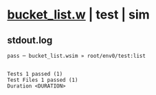 # [bucket_list.w](../../../../../../examples/tests/sdk_tests/bucket/bucket_list.w) | test | sim

## stdout.log
```log
pass ─ bucket_list.wsim » root/env0/test:list
 
 
Tests 1 passed (1)
Test Files 1 passed (1)
Duration <DURATION>
```

